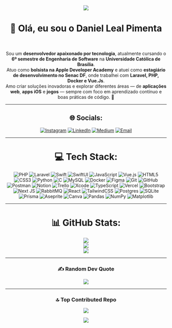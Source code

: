 <div align="center">

  <div>
    <img style="100%" src="https://capsule-render.vercel.app/api?type=waving&height=100&section=header&reversal=false&fontSize=50&fontColor=FFFFF&fontAlign=50&fontAlignY=50&stroke=-&animation=fadeIn&descSize=20&descAlign=50&descAlignY=50&textBg=false&color=gradient"  />
  </div>
  
  
  # 👋 Olá, eu sou o Daniel Leal Pimenta<br><br>
  Sou um **desenvolvedor apaixonado por tecnologia**, atualmente cursando o **6º semestre de Engenharia de Software** na **Universidade Católica de Brasília**.  
  Atuo como **bolsista na Apple Developer Academy** e atuei como **estagiário de desenvolvimento no Senac DF**, onde trabalhei com **Laravel, PHP, Docker e Vue.Js**.  
  Amo criar soluções inovadoras e explorar diferentes áreas — de **aplicações web**, **apps iOS** e **jogos** — sempre com foco em aprendizado contínuo e boas práticas de código. 🚀  
  
  ---
  
  ## 🌐 Socials:
  [![Instagram](https://img.shields.io/badge/Instagram-%23E4405F.svg?logo=Instagram&logoColor=white)](https://instagram.com/danielleal133) 
  [![LinkedIn](https://img.shields.io/badge/LinkedIn-%230077B5.svg?logo=linkedin&logoColor=white)](https://linkedin.com/in/daniel-leal-pimenta) 
  [![Medium](https://img.shields.io/badge/Medium-12100E?logo=medium&logoColor=white)](https://medium.com/@danielleal54321) 
  [![Email](https://img.shields.io/badge/Email-D14836?logo=gmail&logoColor=white)](mailto:danielleal54321@gmail.com) 
  
  ---
  
  # 💻 Tech Stack:
  ![PHP](https://img.shields.io/badge/php-%23777BB4.svg?style=for-the-badge&logo=php&logoColor=white) 
  ![Laravel](https://img.shields.io/badge/laravel-%23FF2D20.svg?style=for-the-badge&logo=laravel&logoColor=white) 
  ![Swift](https://img.shields.io/badge/swift-F54A2A?style=for-the-badge&logo=swift&logoColor=white)
  ![SwiftUI](https://img.shields.io/badge/SwiftUI-0175C2?style=for-the-badge&logo=swift&logoColor=white)
  ![JavaScript](https://img.shields.io/badge/javascript-%23323330.svg?style=for-the-badge&logo=javascript&logoColor=%23F7DF1E) 
  ![Vue.js](https://img.shields.io/badge/vue.js-%2335495e.svg?style=for-the-badge&logo=vuedotjs&logoColor=%234FC08D)
  ![HTML5](https://img.shields.io/badge/html5-%23E34F26.svg?style=for-the-badge&logo=html5&logoColor=white) 
  ![CSS3](https://img.shields.io/badge/css3-%231572B6.svg?style=for-the-badge&logo=css3&logoColor=white)
  ![Python](https://img.shields.io/badge/python-3670A0?style=for-the-badge&logo=python&logoColor=ffdd54)
  ![C](https://img.shields.io/badge/c-%2300599C.svg?style=for-the-badge&logo=c&logoColor=white)
  ![MySQL](https://img.shields.io/badge/mysql-4479A1.svg?style=for-the-badge&logo=mysql&logoColor=white) 
  ![Docker](https://img.shields.io/badge/docker-%230db7ed.svg?style=for-the-badge&logo=docker&logoColor=white)
  ![Figma](https://img.shields.io/badge/figma-%23F24E1E.svg?style=for-the-badge&logo=figma&logoColor=white)
  ![Git](https://img.shields.io/badge/git-%23F05033.svg?style=for-the-badge&logo=git&logoColor=white)
  ![GitHub](https://img.shields.io/badge/github-%23121011.svg?style=for-the-badge&logo=github&logoColor=white)
  ![Postman](https://img.shields.io/badge/Postman-FF6C37?style=for-the-badge&logo=postman&logoColor=white)
  ![Notion](https://img.shields.io/badge/Notion-%23000000.svg?style=for-the-badge&logo=notion&logoColor=white)
  ![Trello](https://img.shields.io/badge/Trello-%23026AA7.svg?style=for-the-badge&logo=Trello&logoColor=white)
  ![Xcode](https://img.shields.io/badge/Xcode-007ACC?style=for-the-badge&logo=xcode&logoColor=white)
  ![TypeScript](https://img.shields.io/badge/typescript-%23007ACC.svg?style=for-the-badge&logo=typescript&logoColor=white)
  ![Vercel](https://img.shields.io/badge/vercel-%23000000.svg?style=for-the-badge&logo=vercel&logoColor=white)
  ![Bootstrap](https://img.shields.io/badge/bootstrap-%238511FA.svg?style=for-the-badge&logo=bootstrap&logoColor=white)
  ![Next JS](https://img.shields.io/badge/Next-black?style=for-the-badge&logo=next.js&logoColor=white)
  ![RabbitMQ](https://img.shields.io/badge/rabbitmq-FF6600?style=for-the-badge&logo=rabbitmq&logoColor=white)
  ![React](https://img.shields.io/badge/react-%2320232a.svg?style=for-the-badge&logo=react&logoColor=%2361DAFB)
  ![TailwindCSS](https://img.shields.io/badge/tailwindcss-%2338B2AC.svg?style=for-the-badge&logo=tailwind-css&logoColor=white)
  ![Postgres](https://img.shields.io/badge/postgres-%23316192.svg?style=for-the-badge&logo=postgresql&logoColor=white)
  ![SQLite](https://img.shields.io/badge/sqlite-%2307405e.svg?style=for-the-badge&logo=sqlite&logoColor=white)
  ![Prisma](https://img.shields.io/badge/Prisma-3982CE?style=for-the-badge&logo=Prisma&logoColor=white)
  ![Aseprite](https://img.shields.io/badge/Aseprite-FFFFFF?style=for-the-badge&logo=Aseprite&logoColor=#7D929E) 
  ![Canva](https://img.shields.io/badge/Canva-%2300C4CC.svg?style=for-the-badge&logo=Canva&logoColor=white)
  ![Pandas](https://img.shields.io/badge/pandas-%23150458.svg?style=for-the-badge&logo=pandas&logoColor=white)
  ![NumPy](https://img.shields.io/badge/numpy-%23013243.svg?style=for-the-badge&logo=numpy&logoColor=white)
  ![Matplotlib](https://img.shields.io/badge/Matplotlib-%23ffffff.svg?style=for-the-badge&logo=Matplotlib&logoColor=black)
  
  ---
  
  # 📊 GitHub Stats:
  ![](https://github-readme-stats.vercel.app/api?username=daniellealpimenta&theme=dark&hide_&include_all_commits=true&count_private=true)<br/>
  ![](https://nirzak-streak-stats.vercel.app/?user=daniellealpimenta&theme=dark&hide_border=true)<br/>
  ![](https://github-readme-stats.vercel.app/api/top-langs/?username=daniellealpimenta&theme=dark&hide_border=true&include_all_commits=true&count_private=true&layout=compact)
  
  ---
  
  ### ✍️ Random Dev Quote
  ![](https://quotes-github-readme.vercel.app/api?type=horizontal&theme=radical)
  
  ---
  
  ### 🔝 Top Contributed Repo
  ![](https://github-contributor-stats.vercel.app/api?username=daniellealpimenta&limit=5&theme=dark&combine_all_yearly_contributions=true)
  
  <div>
    <img style="100%" src="https://capsule-render.vercel.app/api?type=waving&height=100&section=footer&reversal=false&fontSize=70&fontColor=FFFFFF&fontAlign=50&fontAlignY=50&stroke=-&descSize=20&descAlign=50&descAlignY=50&color=gradient"  />
  </div>

</div>
